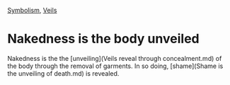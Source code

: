[Symbolism](Symbolism.md), [Veils](Veils.md)

# Nakedness is the body unveiled

Nakedness is the the [unveiling](Veils reveal through concealment.md) of the body through the removal of garments. In so doing, [shame](Shame is the unveiling of death.md) is revealed.
